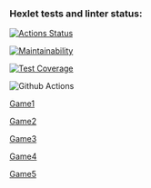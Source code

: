 ### Hexlet tests and linter status:
[![Actions Status](https://github.com/DenisYagov/frontend-project-lvl1/workflows/hexlet-check/badge.svg)](https://github.com/DenisYagov/frontend-project-lvl1/actions)

[![Maintainability](https://api.codeclimate.com/v1/badges/a99a88d28ad37a79dbf6/maintainability)](https://codeclimate.com/github/DenisYagov/frontend-project-lvl1)

[![Test Coverage](https://api.codeclimate.com/v1/badges/a99a88d28ad37a79dbf6/test_coverage)](https://codeclimate.com/github/DenisYagov/frontend-project-lvl1)

![Github Actions](https://github.com/DenisYagov/frontend-project-lvl1/actions/workflows/github-actions-demo.yml/badge.svg)

[Game1](https://asciinema.org/a/mxTtRMuqVMpcYczJC2G2JRdbD)

[Game2](https://asciinema.org/a/I3SrqlwnNG4iwUkYxwhuovNuf)

[Game3](https://asciinema.org/a/dsbsP5iQi77Bkvm39UHNiXGca)

[Game4](https://asciinema.org/a/jeuwyMoQqvH8hrwPSkq19a5XP)

[Game5](https://asciinema.org/a/LxaK2JAS5IE2PY9LjeVL03v0a)